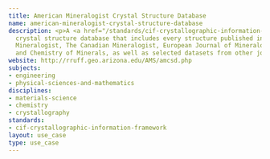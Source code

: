 ```yaml
---
title: American Mineralogist Crystal Structure Database
name: american-mineralogist-crystal-structure-database
description: <p>A <a href="/standards/cif-crystallographic-information-framework.html">CIF</a>
  crystal structure database that includes every structure published in the American
  Mineralogist, The Canadian Mineralogist, European Journal of Mineralogy and Physics
  and Chemistry of Minerals, as well as selected datasets from other journals.</p>
website: http://rruff.geo.arizona.edu/AMS/amcsd.php
subjects:
- engineering
- physical-sciences-and-mathematics
disciplines:
- materials-science
- chemistry
- crystallography
standards:
- cif-crystallographic-information-framework
layout: use_case
type: use_case
---
```


